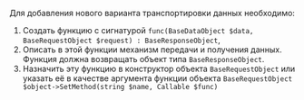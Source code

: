 Для добавления нового варианта транспортировки данных необходимо:
1. Создать функцию с сигнатурой 
`func(BaseDataObject $data, BaseRequestObject $request) : BaseResponseObject`,
2. Описать в этой функции механизм передачи и получения данных. 
Функция должна возвращать объект типа `BaseResponseObject`.
3. Назначить эту функцию в конструктор объекта `BaseRequestObject` или указать
её в качестве аргумента функции объекта `BaseRequestObject 
$object->SetMethod(string $name, Callable $func)` 
